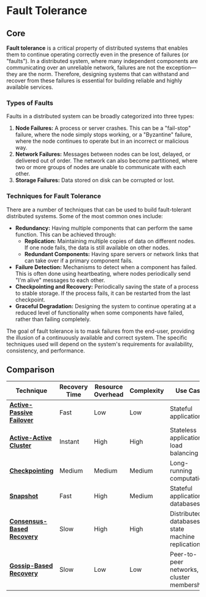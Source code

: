# Fault Tolerance

## Core

**Fault tolerance** is a critical property of distributed systems that enables them to continue operating correctly even in the presence of failures (or "faults"). In a distributed system, where many independent components are communicating over an unreliable network, failures are not the exception—they are the norm. Therefore, designing systems that can withstand and recover from these failures is essential for building reliable and highly available services.

### Types of Faults

Faults in a distributed system can be broadly categorized into three types:

1.  **Node Failures:** A process or server crashes. This can be a "fail-stop" failure, where the node simply stops working, or a "Byzantine" failure, where the node continues to operate but in an incorrect or malicious way.
2.  **Network Failures:** Messages between nodes can be lost, delayed, or delivered out of order. The network can also become partitioned, where two or more groups of nodes are unable to communicate with each other.
3.  **Storage Failures:** Data stored on disk can be corrupted or lost.

### Techniques for Fault Tolerance

There are a number of techniques that can be used to build fault-tolerant distributed systems. Some of the most common ones include:

-   **Redundancy:** Having multiple components that can perform the same function. This can be achieved through:
    -   **Replication:** Maintaining multiple copies of data on different nodes. If one node fails, the data is still available on other nodes.
    -   **Redundant Components:** Having spare servers or network links that can take over if a primary component fails.
-   **Failure Detection:** Mechanisms to detect when a component has failed. This is often done using heartbeating, where nodes periodically send "I'm alive" messages to each other.
-   **Checkpointing and Recovery:** Periodically saving the state of a process to stable storage. If the process fails, it can be restarted from the last checkpoint.
-   **Graceful Degradation:** Designing the system to continue operating at a reduced level of functionality when some components have failed, rather than failing completely.

The goal of fault tolerance is to mask failures from the end-user, providing the illusion of a continuously available and correct system. The specific techniques used will depend on the system's requirements for availability, consistency, and performance.


## Comparison

| Technique | Recovery Time | Resource Overhead | Complexity | Use Case |
|---|---|---|---|---|
| **[Active-Passive Failover](./active-passive-failover)** | Fast | Low | Low | Stateful applications |
| **[Active-Active Cluster](./active-active-cluster)** | Instant | High | High | Stateless applications, load balancing |
| **[Checkpointing](./checkpoint)** | Medium | Medium | Medium | Long-running computations |
| **[Snapshot](./snapshot)** | Fast | High | Medium | Stateful applications, databases |
| **[Consensus-Based Recovery](./consensus-recovery)** | Slow | High | High | Distributed databases, state machine replication |
| **[Gossip-Based Recovery](./gossip-recovery)** | Slow | Low | Low | Peer-to-peer networks, cluster membership |